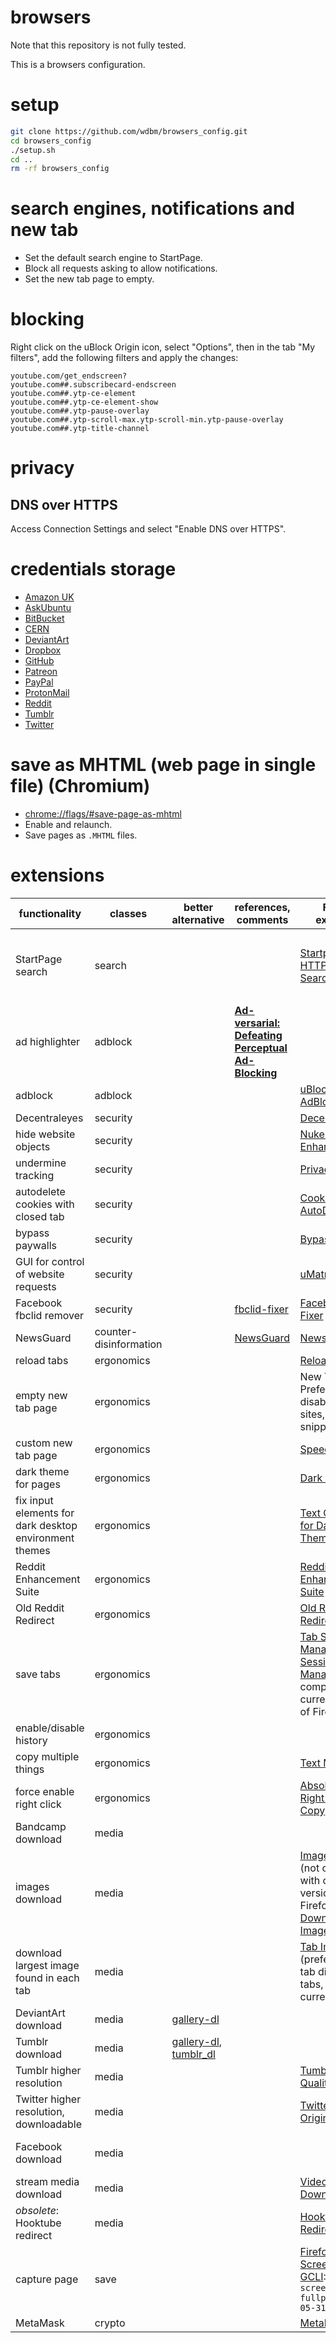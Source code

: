 # browsers

Note that this repository is not fully tested.

This is a browsers configuration.

# setup

```Bash
git clone https://github.com/wdbm/browsers_config.git
cd browsers_config
./setup.sh
cd ..
rm -rf browsers_config
```

# search engines, notifications and new tab

- Set the default search engine to StartPage.
- Block all requests asking to allow notifications.
- Set the new tab page to empty.

# blocking

Right click on the uBlock Origin icon, select "Options", then in the tab "My filters", add the following filters and apply the changes:

```
youtube.com/get_endscreen?
youtube.com##.subscribecard-endscreen
youtube.com##.ytp-ce-element
youtube.com##.ytp-ce-element-show
youtube.com##.ytp-pause-overlay
youtube.com##.ytp-scroll-max.ytp-scroll-min.ytp-pause-overlay
youtube.com##.ytp-title-channel
```

# privacy

## DNS over HTTPS

Access Connection Settings and select "Enable DNS over HTTPS".

# credentials storage

- [Amazon UK](https://www.amazon.co.uk/)
- [AskUbuntu](https://askubuntu.com)
- [BitBucket](https://bitbucket.org/)
- [CERN](https://login.cern.ch)
- [DeviantArt](https://www.deviantart.com/)
- [Dropbox](https://www.dropbox.com)
- [GitHub](https://www.github.com)
- [Patreon](https://www.patreon.com/)
- [PayPal](https://www.paypal.com)
- [ProtonMail](https://protonmail.com/)
- [Reddit](https://www.reddit.com)
- [Tumblr](https://www.tumblr.com/)
- [Twitter](https://www.twitter.com)

# save as MHTML (web page in single file) (Chromium)

- <chrome://flags/#save-page-as-mhtml>
- Enable and relaunch.
- Save pages as `.MHTML` files.

# extensions

|**functionality**                                     |**classes**           |**better alternative**                                                                          |**references, comments**                                                                  |**Firefox extension**                                                                                                                                                                                                           |**Chromium extension**                                                                                                                                                                                                                                                            |
|------------------------------------------------------|----------------------|------------------------------------------------------------------------------------------------|------------------------------------------------------------------------------------------|--------------------------------------------------------------------------------------------------------------------------------------------------------------------------------------------------------------------------------|----------------------------------------------------------------------------------------------------------------------------------------------------------------------------------------------------------------------------------------------------------------------------------|
|StartPage search                                      |search                |                                                                                                |                                                                                          |[Startpage HTTPS Privacy Search Engine](https://addons.mozilla.org/en-US/firefox/addon/startpage-https-privacy-search)                                                                                                          |Add search engine: www.startpage.com, keyword: startpage, search engine: URL with `%s` in place of query: `https://startpage.com/do/search?q=%s`                                                                                                                                  |
|ad highlighter                                        |adblock               |                                                                                                |[**Ad-versarial: Defeating Perceptual Ad-Blocking**](https://arxiv.org/pdf/1811.03194.pdf)|                                                                                                                                                                                                                                |[Perceptual Ad Highlighter](https://chrome.google.com/webstore/detail/perceptual-ad-highlighter/mahgiflleahghaapkboihnbhdplhnchp)                                                                                                                                                 |
|adblock                                               |adblock               |                                                                                                |                                                                                          |[uBlock Origin](https://addons.mozilla.org/en-US/firefox/addon/ublock-origin), [AdBlock Plus](https://addons.mozilla.org/en-US/firefox/addon/adblock-plus)                                                                      |[uBlock Origin](https://chrome.google.com/webstore/detail/ublock-origi/cjpalhdlnbpafiamejdnhcphjbkeiagm), [AdBlock](https://chrome.google.com/webstore/detail/adblock/gighmmpiobklfepjocnamgkkbiglidom)                                                                           |
|Decentraleyes                                         |security              |                                                                                                |                                                                                          |[Decentraleyes](https://addons.mozilla.org/en-US/firefox/addon/decentraleyes)                                                                                                                                                   |[Decentraleyes](https://chrome.google.com/webstore/detail/decentraleyes/ldpochfccmkkmhdbclfhpagapcfdljkj)                                                                                                                                                                         |
|hide website objects                                  |security              |                                                                                                |                                                                                          |[Nuke Anything Enhanced](https://addons.mozilla.org/en-US/firefox/addon/nuke-anything-enhanced)                                                                                                                                 |                                                                                                                                                                                                                                                                                  |
|undermine tracking                                    |security              |                                                                                                |                                                                                          |[Privacy Possum](https://addons.mozilla.org/en-US/firefox/addon/privacy-possum/)                                                                                                                                                |                                                                                                                                                                                                                                                                                  |
|autodelete cookies with closed tab                    |security              |                                                                                                |                                                                                          |[Cookie AutoDelete](https://addons.mozilla.org/en-US/firefox/addon/cookie-autodelete)                                                                                                                                           |                                                                                                                                                                                                                                                                                  |
|bypass paywalls                                       |security              |                                                                                                |                                                                                          |[Bypass Paywalls](https://addons.mozilla.org/en-US/firefox/addon/bypasspaywalls)                                                                                                                                                |                                                                                                                                                                                                                                                                                  |
|GUI for control of website requests                   |security              |                                                                                                |                                                                                          |[uMatrix](https://addons.mozilla.org/en-US/firefox/addon/umatrix)                                                                                                                                                               |[uMatrix](https://chrome.google.com/webstore/detail/umatrix/ogfcmafjalglgifnmanfmnieipoejdcf)                                                                                                                                                                                     |
|Facebook fbclid remover                               |security              |                                                                                                |[fbclid-fixer](https://github.com/andreimaxim/fbclid-fixer)                               |[Facebook fbclid Fixer](https://addons.mozilla.org/en-US/firefox/addon/fbclid-fixed)                                                                                                                                            |                                                                                                                                                                                                                                                                                  |
|NewsGuard                                             |counter-disinformation|                                                                                                |[NewsGuard](https://www.newsguardtech.com)                                                |[NewsGuard](https://addons.mozilla.org/en-US/firefox/addon/newsguard)                                                                                                                                                           |[NewsGuard](https://chrome.google.com/webstore/detail/newsguard/hcgajcpgaalgpeholhdooeddllhedegi)                                                                                                                                                                                 |
|reload tabs                                           |ergonomics            |                                                                                                |                                                                                          |[Reload All Tabs](https://addons.mozilla.org/en-US/firefox/addon/reload-all-tabs)                                                                                                                                               |[Reload All Tabs](https://chrome.google.com/webstore/detail/reload-all-tabs/midkcinmplflbiflboepnahkboeonkam)                                                                                                                                                                     |
|empty new tab page                                    |ergonomics            |                                                                                                |                                                                                          |New Tab Preferences > disable top sites, highlights, snippets                                                                                                                                                                   |[Empty New Tab Page](https://chrome.google.com/webstore/detail/empty-new-tab-page/dpjamkmjmigaoobjbekmfgabipmfilij)                                                                                                                                                               |
|custom new tab page                                   |ergonomics            |                                                                                                |                                                                                          |[Speed Dial](https://addons.mozilla.org/en-US/firefox/addon/fvd-speed-dial)                                                                                                                                                     |                                                                                                                                                                                                                                                                                  |
|dark theme for pages                                  |ergonomics            |                                                                                                |                                                                                          |[Dark Reader](https://addons.mozilla.org/en-US/firefox/addon/darkreader)                                                                                                                                                        |[DarkReader](https://chrome.google.com/webstore/detail/dark-reader/eimadpbcbfnmbkopoojfekhnkhdbieeh)                                                                                                                                                                              |
|fix input elements for dark desktop environment themes|ergonomics            |                                                                                                |                                                                                          |[Text Contrast for Dark Themes](https://addons.mozilla.org/en-US/firefox/addon/text-contrast-for-dark-themes/)                                                                                                                  |                                                                                                                                                                                                                                                                                  |
|Reddit Enhancement Suite                              |ergonomics            |                                                                                                |                                                                                          |[Reddit Enhancement Suite](https://addons.mozilla.org/en-US/firefox/addon/reddit-enhancement-suite)                                                                                                                             |[Reddit Enhancement Suite](https://chrome.google.com/webstore/detail/reddit-enhancement-suite/kbmfpngjjgdllneeigpgjifpgocmfgmb)                                                                                                                                                   |
|Old Reddit Redirect                                   |ergonomics            |                                                                                                |                                                                                          |[Old Reddit Redirect](https://addons.mozilla.org/en-GB/firefox/addon/old-reddit-redirect)                                                                                                                                       |                                                                                                                                                                                                                                                                                  |
|save tabs                                             |ergonomics            |                                                                                                |                                                                                          |[Tab Session Manager](https://addons.mozilla.org/en-US/firefox/addon/tab-session-manager/), [Session Manager](https://addons.mozilla.org/en-US/firefox/addon/session-manager) (not compatible with current version of Firefox)  |[Session Buddy](https://chrome.google.com/webstore/detail/session-buddy/edacconmaakjimmfgnblocblbcdcpbko)                                                                                                                                                                         |
|enable/disable history                                |ergonomics            |                                                                                                |                                                                                          |                                                                                                                                                                                                                                |[History On/Off](https://chrome.google.com/webstore/detail/history-onoff/ljbpakpmiimdmblcjjhhbfabbkmcgmdp)                                                                                                                                                                        |
|copy multiple things                                  |ergonomics            |                                                                                                |                                                                                          |[Text MultiCopy](https://addons.mozilla.org/en-US/firefox/addon/text-multicopy/)                                                                                                                                                |                                                                                                                                                                                                                                                                                  |
|force enable right click                              |ergonomics            |                                                                                                |                                                                                          |[Absolute Enable Right Click & Copy ](https://addons.mozilla.org/en-US/firefox/addon/absolute-enable-right-click)                                                                                                               |[Enable right click](https://chrome.google.com/webstore/detail/enable-right-click/hhojmcideegachlhfgfdhailpfhgknjm)                                                                                                                                                               |
|Bandcamp download                                     |media                 |                                                                                                |                                                                                          |                                                                                                                                                                                                                                |[Bandcamp Downloader](https://chrome.google.com/webstore/detail/bandcamp-downloader/nmoobgpmablfmgchfjnhkbloaobiogeh)                                                                                                                                                             |
|images download                                       |media                 |                                                                                                |                                                                                          |[Image Picker](https://addons.mozilla.org/en-US/firefox/addon/image-picker) (not compatible with current version of Firefox), [Download all Images](https://addons.mozilla.org/en-US/firefox/addon/save-all-images-webextension)|[Image Downloader](https://chrome.google.com/webstore/detail/image-downloader/cnpniohnfphhjihaiiggeabnkjhpaldj)                                                                                                                                                                   |
|download largest image found in each tab              |media                 |                                                                                                |                                                                                          |[Tab Image Saver](https://addons.mozilla.org/en-US/firefox/addon/tab-image-saver) (preferences: tab direction: all tabs, include current tab)                                                                                   |                                                                                                                                                                                                                                                                                  |
|DeviantArt download                                   |media                 |[gallery-dl](https://github.com/mikf/gallery-dl)                                                |                                                                                          |                                                                                                                                                                                                                                |[DeviantArt downloader](https://chrome.google.com/webstore/detail/deviantart-downloader/kdcokocnkphjbaelobcehjokdleflnmj), [DeviantArt easy download](https://chrome.google.com/webstore/detail/deviantart-easy-download/fhljkabkmnoeecgibakgnkkdmheccecg)                        |
|Tumblr download                                       |media                 |[gallery-dl](https://github.com/mikf/gallery-dl), [tumblr_dl](https://github.com/wdbm/tumblr_dl)|                                                                                          |                                                                                                                                                                                                                                |[Download Tumblr raw images](https://chrome.google.com/webstore/detail/download-tumblr-raw-image/fpojonadgdgbdcliijkjibcapfbmllod)                                                                                                                                                |
|Tumblr higher resolution                              |media                 |                                                                                                |                                                                                          |[Tumblr High Quality](https://addons.mozilla.org/en-US/firefox/addon/tumblr-high-quality)                                                                                                                                       |                                                                                                                                                                                                                                                                                  |
|Twitter higher resolution, downloadable               |media                 |                                                                                                |                                                                                          |[Twitter View Original Images](https://addons.mozilla.org/en-US/firefox/addon/twitter-gensun-view)                                                                                                                              |                                                                                                                                                                                                                                                                                  |
|Facebook download                                     |media                 |                                                                                                |                                                                                          |                                                                                                                                                                                                                                |[FBDown Video Downloader](https://chrome.google.com/webstore/detail/fbdown-video-downloader/fhplmmllnpjjlncfjpbbpjadoeijkogc), [ExtensionVideo & GIF Downloader For Facebook](https://chrome.google.com/webstore/detail/video-gif-downloader-for/ajanondpapegkikdhmmhmoogcaajdokn)|
|stream media download                                 |media                 |                                                                                                |                                                                                          |[Video DownloadHelper](https://addons.mozilla.org/en-US/firefox/addon/video-downloadhelper)                                                                                                                                     |                                                                                                                                                                                                                                                                                  |
|*obsolete*: Hooktube redirect                         |media                 |                                                                                                |                                                                                          |[Hooktube Redirect](https://addons.mozilla.org/en-US/firefox/addon/hooktube-redirect)                                                                                                                                           |                                                                                                                                                                                                                                                                                  |
|capture page                                          |save                  |                                                                                                |                                                                                          |[Firefox Screenshots](https://screenshots.firefox.com), [GCLI](https://developer.mozilla.org/en-US/docs/Tools/GCLI): `Shift` `F2`, `screenshot --fullpage 2018-05-31T1725Z.png`                                                 |[Full Page Screen Capture](https://chrome.google.com/webstore/detail/full-page-screen-capture/fdpohaocaechififmbbbbbknoalclacl), [Awesome Screenshot](https://chrome.google.com/webstore/detail/awesome-screenshot-screen/nlipoenfbbikpbjkfpfillcgkoblgpmj)                       |
|MetaMask                                              |crypto                |                                                                                                |                                                                                          |[MetaMask](https://addons.mozilla.org/en-US/firefox/addon/ether-metamask)                                                                                                                                                       |[MetaMask](https://chrome.google.com/webstore/detail/metamask/nkbihfbeogaeaoehlefnkodbefgpgknn)                                                                                                                                                                                   |
